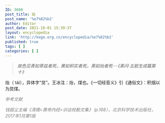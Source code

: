```yaml
---
ID: 3608
post_title: 炲
post_name: '%e7%82%b2'
author: Editor
post_date: 2021-10-01 15:39:37
layout: encyclopedia
link: 'http://kege.org.cn/encyclopedia/%e7%82%b2'
published: true
tags: [ ]
categories: [ ]
---
```

<blockquote><em>故色见青如草兹者死，黄如枳实者死，黑如炲者死····《素问·五脏生成篇第十》</em></blockquote>
炲（ tái），异体字“炱”。王冰注：炲，煤也。《一切经音义》引《通俗文》：积烟以为炱煤。

<span style="color: #808080;"><em>参考文献</em></span>

<span style="color: #808080;"><em>钱超尘主编《清儒&lt;黄帝内经&gt;训诂校勘文集》（p.168），北京科学技术出版社，2017年1月第1版</em></span>